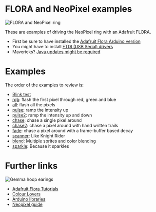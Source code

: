 FLORA and NeoPixel examples
=====
![FLORA and NeoPixel ring](http://farm3.staticflickr.com/2854/11277698765_913be823ee_z.jpg)

These are examples of driving the NeoPixel ring with an Adafruit FLORA.

* First be sure to have installed the [Adafruit Flora Arduino version](http://learn.adafruit.com/getting-started-with-flora/download-software)
* You might have to install [FTDI (USB Serial) drivers](http://www.ftdichip.com/Drivers/VCP.htm)
* Mavericks?  [Java updates might be required](http://support.apple.com/kb/dl1572)

Examples
=====
The order of the examples to review is:

* [Blink test](https://raw.github.com/osresearch/flora/master/test/test.ino)
* [rgb](https://raw.github.com/osresearch/flora/master/rgb/rgb.ino): flash the first pixel through red, green and blue
* [all](https://raw.github.com/osresearch/flora/master/all/all.ino): flash all the pixels
* [pulse](https://raw.github.com/osresearch/flora/master/pulse/pulse.ino): ramp the intensity up
* [pulse2](https://raw.github.com/osresearch/flora/master/pulse2/pulse2.ino): ramp the intensity up and down
* [chase](https://raw.github.com/osresearch/flora/master/chase/chase.ino): chase a single pixel around
* [chase2](https://raw.github.com/osresearch/flora/master/chase2/chase2.ino): chase a pixel around with hand written trails
* [fade](https://raw.github.com/osresearch/flora/master/fade/fade.ino): chase a pixel around with a frame-buffer based decay
* [scanner](https://raw.github.com/osresearch/flora/master/scanner/scanner.ino): Like Knight Rider
* [blend](https://raw.github.com/osresearch/flora/master/blend/blend.ino): Multiple sprites and color blending
* [sparkle](https://raw.github.com/osresearch/flora/master/sparkle/sparkle.ino): Because it sparkles

Further links
====
![Gemma hoop earings ](http://learn.adafruit.com/system/assets/assets/000/010/991/small360/flora_Risa_Rose_Gemma_Hoop_Earrings_Adafruit.jpg?1379376776)
* [Adafruit Flora Tutorials](http://learn.adafruit.com/category/flora)
* [Colour Lovers](http://colourlovers.com)
* [Arduino libraries](http://arduino.cc)
* [Neopixel guide](http://learn.adafruit.com/adafruit-neopixel-uberguide)

